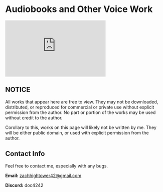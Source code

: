 # Audiobooks and Other Voice Work

<iframe width="320" height="180" src="https://www.youtube.com/embed/YSuhrxnZbtU" title="YouTube video player" frameborder="0" allow="accelerometer; autoplay; clipboard-write; encrypted-media; gyroscope; picture-in-picture; web-share" allowfullscreen></iframe>

## NOTICE 
All works that appear here are free to view. They may not be downloaded, distributed, or reproduced for commercial or private use without explicit permission from the author. No part or portion of the works may be used without credit to the author.

Corollary to this, works on this page will likely not be written by me. They will be either public domain, or used with explicit permission from the author. 

## Contact Info

Feel free to contact me, especially with any bugs.

**Email:** zachhightower42@gmail.com

**Discord:** doc4242